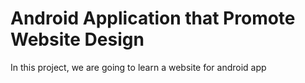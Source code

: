 # Android Application that Promote Website Design
In this project, we are going to learn a website for android app
